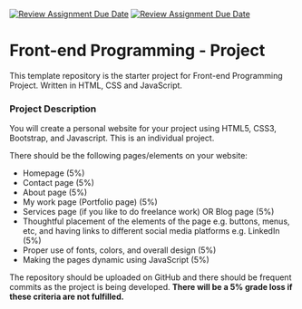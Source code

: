 [![Review Assignment Due Date](https://classroom.github.com/assets/deadline-readme-button-24ddc0f5d75046c5622901739e7c5dd533143b0c8e959d652212380cedb1ea36.svg)](https://classroom.github.com/a/Apx0FKgj)
[![Review Assignment Due Date](https://classroom.github.com/assets/deadline-readme-button-8d59dc4de5201274e310e4c54b9627a8934c3b88527886e3b421487c677d23eb.svg)](https://classroom.github.com/a/Apx0FKgj)
# Front-end Programming - Project

This template repository is the starter project for Front-end Programming Project. Written in HTML, CSS and JavaScript.

### Project Description

You will create a personal website for your project using HTML5, CSS3, Bootstrap, and Javascript. This is an individual project.

There should be the following pages/elements on your website:

- Homepage (5%)
- Contact page (5%)
- About page (5%)
- My work page (Portfolio page) (5%)
- Services page (if you like to do freelance work) OR Blog page (5%)
- Thoughtful placement of the elements of the page e.g. buttons, menus, etc, and having links to different social media platforms e.g. LinkedIn (5%)
- Proper use of fonts, colors, and overall design (5%)
- Making the pages dynamic using JavaScript (5%)

The repository should be uploaded on GitHub and there should be frequent commits as the project is being developed. **There will be a 5% grade loss if these criteria are not fulfilled.**
